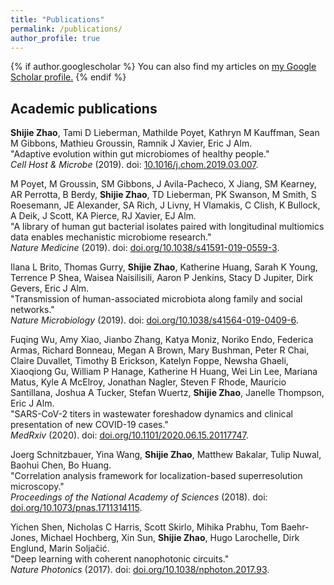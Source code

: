 ```yaml
---
title: "Publications"
permalink: /publications/
author_profile: true
---
```


{% if author.googlescholar %}
  You can also find my articles on <u><a href="{{author.googlescholar}}">my Google Scholar profile</a>.</u>
{% endif %}



## Academic publications

**Shijie Zhao**, Tami D Lieberman, Mathilde Poyet, Kathryn M Kauffman, Sean M Gibbons, Mathieu Groussin, Ramnik J Xavier, Eric J Alm.  
"Adaptive evolution within gut microbiomes of healthy people."   
_Cell Host & Microbe_ (2019). doi: [10.1016/j.chom.2019.03.007](https://doi.org/10.1016/j.chom.2019.03.007).

M Poyet, M Groussin, SM Gibbons, J Avila-Pacheco, X Jiang, SM Kearney, AR Perrotta, B Berdy, **Shijie Zhao**, TD Lieberman, PK Swanson, M Smith, S Roesemann, JE Alexander, SA Rich, J Livny, H Vlamakis, C Clish, K Bullock, A Deik, J Scott, KA Pierce, RJ Xavier, EJ Alm.  
"A library of human gut bacterial isolates paired with longitudinal multiomics data enables mechanistic microbiome research."   
_Nature Medicine_ (2019). doi: [doi.org/10.1038/s41591-019-0559-3](https://doi.org/10.1038/s41591-019-0559-3).

Ilana L Brito, Thomas Gurry, **Shijie Zhao**, Katherine Huang, Sarah K Young, Terrence P Shea, Waisea Naisilisili, Aaron P Jenkins, Stacy D Jupiter, Dirk Gevers, Eric J Alm.  
"Transmission of human-associated microbiota along family and social networks."   
_Nature Microbiology_ (2019). doi: [doi.org/10.1038/s41564-019-0409-6](https://doi.org/10.1038/s41564-019-0409-6).

Fuqing Wu, Amy Xiao, Jianbo Zhang, Katya Moniz, Noriko Endo, Federica Armas, Richard Bonneau, Megan A Brown, Mary Bushman, Peter R Chai, Claire Duvallet, Timothy B Erickson, Katelyn Foppe, Newsha Ghaeli, Xiaoqiong Gu, William P Hanage, Katherine H Huang, Wei Lin Lee, Mariana Matus, Kyle A McElroy, Jonathan Nagler, Steven F Rhode, Mauricio Santillana, Joshua A Tucker, Stefan Wuertz, **Shijie Zhao**, Janelle Thompson, Eric J Alm.  
"SARS-CoV-2 titers in wastewater foreshadow dynamics and clinical presentation of new COVID-19 cases."   
_MedRxiv_ (2020). doi: [doi.org/10.1101/2020.06.15.20117747](https://doi.org/10.1101/2020.06.15.20117747).

Joerg Schnitzbauer, Yina Wang, **Shijie Zhao**, Matthew Bakalar, Tulip Nuwal, Baohui Chen, Bo Huang.  
"Correlation analysis framework for localization-based superresolution microscopy."  
_Proceedings of the National Academy of Sciences_ (2018). doi: [doi.org/10.1073/pnas.1711314115](https://doi.org/10.1073/pnas.1711314115).

Yichen Shen, Nicholas C Harris, Scott Skirlo, Mihika Prabhu, Tom Baehr-Jones, Michael Hochberg, Xin Sun, **Shijie Zhao**, Hugo Larochelle, Dirk Englund, Marin Soljačić.  
"Deep learning with coherent nanophotonic circuits."   
_Nature Photonics_ (2017). doi: [doi.org/10.1038/nphoton.2017.93](https://doi.org/10.1038/nphoton.2017.93).

